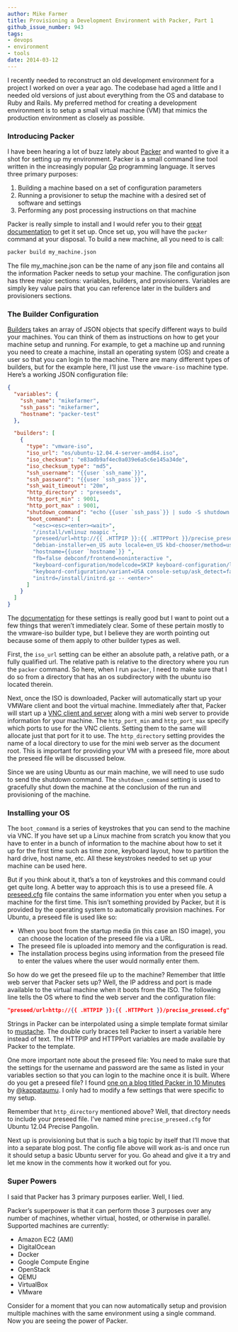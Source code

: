 ```yaml
---
author: Mike Farmer
title: Provisioning a Development Environment with Packer, Part 1
github_issue_number: 943
tags:
- devops
- environment
- tools
date: 2014-03-12
---
```


I recently needed to reconstruct an old development environment for a project I worked on over a year ago. The codebase had aged a little and I needed old versions of just about everything from the OS and database to Ruby and Rails. My preferred method for creating a development environment is to setup a small virtual machine (VM) that mimics the production environment as closely as possible.

### Introducing Packer

I have been hearing a lot of buzz lately about [Packer](https://www.packer.io/) and wanted to give it a shot for setting up my environment. Packer is a small command line tool written in the increasingly popular [Go](https://golang.org/) programming language. It serves three primary purposes:

1. Building a machine based on a set of configuration parameters
1. Running a provisioner to setup the machine with a desired set of software and settings
1. Performing any post processing instructions on that machine

Packer is really simple to install and I would refer you to their [great documentation](https://www.packer.io/docs/installation.html) to get it set up. Once set up, you will have the `packer` command at your disposal. To build a new machine, all you need to is call:

```sh
packer build my_machine.json
```

The file my_machine.json can be the name of any json file and contains all the information Packer needs to setup your machine. The configuration json has three major sections: variables, builders, and provisioners. Variables are simply key value pairs that you can reference later in the builders and provisioners sections.

### The Builder Configuration

[Builders](https://web.archive.org/web/20160318014945/https://www.packer.io/docs/templates/builders.html) takes an array of JSON objects that specify different ways to build your machines. You can think of them as instructions on how to get your machine setup and running. For example, to get a machine up and running you need to create a machine, install an operating system (OS) and create a user so that you can login to the machine. There are many different types of builders, but for the example here, I’ll just use the `vmware-iso` machine type. Here’s a working JSON configuration file:

```json
{
  "variables": {
    "ssh_name": "mikefarmer",
    "ssh_pass": "mikefarmer",
    "hostname": "packer-test"
  },

  "builders": [
    {
      "type": "vmware-iso",
      "iso_url": "os/ubuntu-12.04.4-server-amd64.iso",
      "iso_checksum": "e83adb9af4ec0a039e6a5c6e145a34de",
      "iso_checksum_type": "md5",
      "ssh_username": "{{user `ssh_name`}}",
      "ssh_password": "{{user `ssh_pass`}}",
      "ssh_wait_timeout": "20m",
      "http_directory" : "preseeds",
      "http_port_min" : 9001,
      "http_port_max" : 9001,
      "shutdown_command": "echo {{user `ssh_pass`}} | sudo -S shutdown -P now",
      "boot_command": [
        "<esc><esc><enter><wait>",
        "/install/vmlinuz noapic ",
        "preseed/url=http://{{ .HTTPIP }}:{{ .HTTPPort }}/precise_preseed.cfg ",
        "debian-installer=en_US auto locale=en_US kbd-chooser/method=us ",
        "hostname={{user `hostname`}} ",
        "fb=false debconf/frontend=noninteractive ",
        "keyboard-configuration/modelcode=SKIP keyboard-configuration/layout=USA ",
        "keyboard-configuration/variant=USA console-setup/ask_detect=false ",
        "initrd=/install/initrd.gz -- <enter>"
      ]
    }
  ]
}
```

The [documentation](https://web.archive.org/web/20160318014945/https://www.packer.io/docs/templates/builders.html) for these settings is really good but I want to point out a few things that weren’t immediately clear. Some of these pertain mostly to the vmware-iso builder type, but I believe they are worth pointing out because some of them apply to other builder types as well. 

First, the `iso_url` setting can be either an absolute path, a relative path, or a fully qualified url. The relative path is relative to the directory where you run the `packer` command. So here, when I run `packer`, I need to make sure that I do so from a directory that has an os subdirectory with the ubuntu iso located therein.

Next, once the ISO is downloaded, Packer will automatically start up your VMWare client and boot the virtual machine. Immediately after that, Packer will start up a [VNC client and server](https://en.wikipedia.org/wiki/Virtual_Network_Computing) along with a mini web server to provide information for your machine. The `http_port_min` and `http_port_max` specify which ports to use for the VNC clients. Setting them to the same will allocate just that port for it to use. The `http_directory` setting provides the name of a local directory to use for the mini web server as the document root. This is important for providing your VM with a preseed file, more about the preseed file will be discussed below.

Since we are using Ubuntu as our main machine, we will need to use sudo to send the shutdown command. The `shutdown_command` setting is used to gracefully shut down the machine at the conclusion of the run and provisioning of the machine.

### Installing your OS

The `boot_command` is a series of keystrokes that you can send to the machine via VNC. If you have set up a Linux machine from scratch you know that you have to enter in a bunch of information to the machine about how to set it up for the first time such as time zone, keyboard layout, how to partition the hard drive, host name, etc. All these keystrokes needed to set up your machine can be used here.

But if you think about it, that’s a ton of keystrokes and this command could get quite long. A better way to approach this is to use a preseed file. A [preseed.cfg](https://web.archive.org/web/20210518144703/https://help.ubuntu.com/lts/installation-guide/s390x/apb.html) file contains the same information you enter when you setup a machine for the first time. This isn’t something provided by Packer, but it is provided by the operating system to automatically provision machines. For Ubuntu, a preseed file is used like so:

- When you boot from the startup media (in this case an ISO image), you can choose the location of the preseed file via a URL.
- The preseed file is uploaded into memory and the configuration is read.
- The installation process begins using information from the preseed file to enter the values where the user would normally enter them.

So how do we get the preseed file up to the machine? Remember that little web server that Packer sets up? Well, the IP address and port is made available to the virtual machine when it boots from the ISO. The following line tells the OS where to find the web server and the configuration file:

```json
"preseed/url=http://{{ .HTTPIP }}:{{ .HTTPPort }}/precise_preseed.cfg"
```

Strings in Packer can be interpolated using a simple template format similar to [mustache](https://mustache.github.io/). The double curly braces tell Packer to insert a variable here instead of text. The HTTPIP and HTTPPort variables are made available by Packer to the template.

One more important note about the preseed file: You need to make sure that the settings for the username and password are the same as listed in your variables section so that you can login to the machine once it is built. Where do you get a preseed file? I found [one on a blog titled Packer in 10 Minutes](https://kappataumu.com/articles/creating-an-Ubuntu-VM-with-packer.html) by [@kappataumu](https://twitter.com/kappataumu). I only had to modify a few settings that were specific to my setup.

Remember that `http_directory` mentioned above? Well, that directory needs to include your preseed file. I’ve named mine `precise_preseed.cfg` for Ubuntu 12.04 Precise Pangolin.

Next up is provisioning but that is such a big topic by itself that I’ll move that into a separate blog post. The config file above will work as-is and once run it should setup a basic Ubuntu server for you. Go ahead and give it a try and let me know in the comments how it worked out for you.

### Super Powers

I said that Packer has 3 primary purposes earlier. Well, I lied.

Packer’s superpower is that it can perform those 3 purposes over any number of machines, whether virtual, hosted, or otherwise in parallel. Supported machines are currently:

- Amazon EC2 (AMI)
- DigitalOcean
- Docker
- Google Compute Engine
- OpenStack
- QEMU
- VirtualBox
- VMware

Consider for a moment that you can now automatically setup and provision multiple machines with the same environment using a single command. Now you are seeing the power of Packer. 
